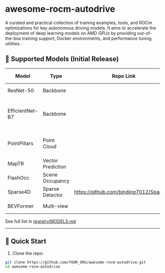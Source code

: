 # awesome-rocm-autodrive
A curated and practical collection of training examples, tools, and ROCm optimizations for key autonomous driving models. It aims to accelerate the deployment of deep learning models on AMD GPUs by providing out-of-the-box training support, Docker environments, and performance tuning utilities.

## 🔧 Supported Models (Initial Release)

| Model           | Type            | Repo Link                     | ROCm Support | Notes                              |
|------------------|------------------|--------------------------|---------------|-------------------------------------|
| ResNet-50        | Backbone         |  | ✅ Supported   |    |
| EfficientNet-B7  | Backbone         |  | ✅ Supported   | Currently have performance issue with DWConv          |
| PointPillars     | Point Cloud      |  | ✅ Supported   | Need ROCm mmcv to get better performance          |
| MapTR            | Vector Prediction|  | ✅ Supported |  |
| FlashOcc         | Scene Occupancy  |  | ✅ Supported |         |
| Sparse4D         | Sparse Detector  | https://github.com/binding7012/Sparse4D | ✅ Supported | |
| BEVFormer        | Multi-view       |  | ✅ Supported  |        |

See full list in [registry/MODELS.md](registry/MODELS.md)

---

## 🚀 Quick Start

1. Clone the repo:

```bash
git clone https://github.com/YOUR_ORG/awesome-rocm-autodrive.git
cd awesome-rocm-autodrive



